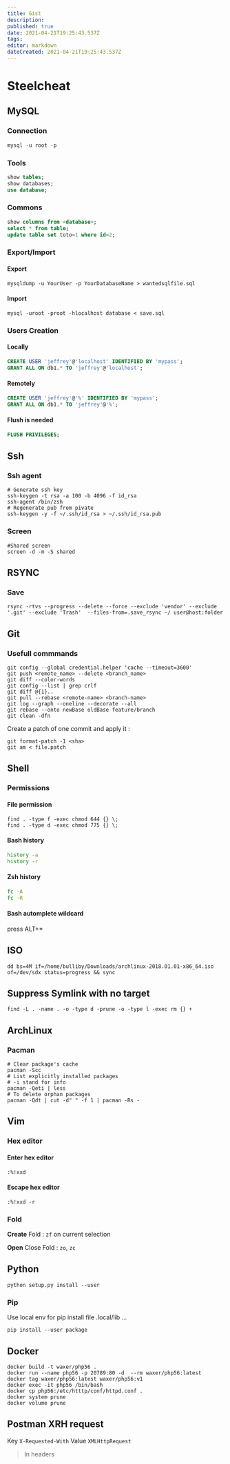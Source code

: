 ```yaml
---
title: Gist
description: 
published: true
date: 2021-04-21T19:25:43.537Z
tags: 
editor: markdown
dateCreated: 2021-04-21T19:25:43.537Z
---
```


# Steelcheat

## MySQL

### Connection
```sql
mysql -u root -p
```

### Tools
```sql
show tables;
show databases;
use database;
```
### Commons
```sql
show columns from <database>;
select * from table;
update table set toto=1 where id=2;
```

### Export/Import

#### Export
```shell
mysqldump -u YourUser -p YourDatabaseName > wantedsqlfile.sql
```

#### Import
```shell
mysql -uroot -proot -hlocalhost database < save.sql
```

### Users Creation

#### Locally
```sql
CREATE USER 'jeffrey'@'localhost' IDENTIFIED BY 'mypass';
GRANT ALL ON db1.* TO 'jeffrey'@'localhost';
```
#### Remotely
```sql
CREATE USER 'jeffrey'@'%' IDENTIFIED BY 'mypass';
GRANT ALL ON db1.* TO 'jeffrey'@'%';
```
#### Flush is needed
```sql
FLUSH PRIVILEGES;
```

## Ssh

### Ssh agent

```shell
# Generate ssh key
ssh-keygen -t rsa -a 100 -b 4096 -f id_rsa
ssh-agent /bin/zsh
# Regenerate pub from pivate 
ssh-keygen -y -f ~/.ssh/id_rsa > ~/.ssh/id_rsa.pub
```

### Screen
```shell
#Shared screen
screen -d -m -S shared
```

## RSYNC

### Save
```shell
rsync -rtvs --progress --delete --force --exclude 'vendor' --exclude '.git' --exclude 'Trash'  --files-from=.save_rsync ~/ user@host:folder
```

## Git

### Usefull commmands

``` shell
git config --global credential.helper 'cache --timeout=3600'
git push <remote_name> --delete <branch_name>
git diff --color-words
git config --list | grep crlf
git diff @{1}..
git pull --rebase <remote-name> <branch-name>
git log --graph --oneline --decorate --all
git rebase --onto newBase oldBase feature/branch
git clean -dfn
```

Create a patch of one commit and apply it :

```shell
git format-patch -1 <sha>
git am < file.patch
```

## Shell

### Permissions

#### File permission
```shell
find . -type f -exec chmod 644 {} \;
find . -type d -exec chmod 775 {} \;
```
#### Bash history

```bash
history -a
history -r
```
#### Zsh history
```zsh
fc -A
fc -R
```

#### Bash automplete wildcard
press ALT+* 

## ISO
```shell
dd bs=4M if=/home/bulliby/Downloads/archlinux-2018.01.01-x86_64.iso of=/dev/sdx status=progress && sync
```

## Suppress Symlink with no target
```shell
find -L . -name . -o -type d -prune -o -type l -exec rm {} +
```

## ArchLinux

### Pacman

```shell
# Clear package's cache
pacman -Scc
# List explicitly installed packages
# -i stand for info
pacman -Qeti | less
# To delete orphan packages
pacman -Qdt | cut -d" " -f 1 | pacman -Rs -
```

## Vim

### Hex editor

#### Enter hex editor
```vim
:%!xxd
```
#### Escape hex editor
```vim
:%!xxd -r
```

### Fold
**Create** Fold :
`zf` on current selection

**Open** Close Fold : 
`zo`, `zc`

## Python
```
python setup.py install --user
```
### Pip
Use local env for pip install file .local/lib ...
```shell
pip install --user package
```

## Docker

```shell
docker build -t waxer/php56 .
docker run --name php56 -p 20789:80 -d  --rm waxer/php56:latest
docker tag waxer/php56:latest waxer/php56:v1
docker exec -it php56 /bin/bash
docker cp php56:/etc/htttp/conf/httpd.conf .
docker system prune
docker volume prune
```
## Postman XRH request

Key `X-Requested-With` Value `XMLHttpRequest`

> In headers